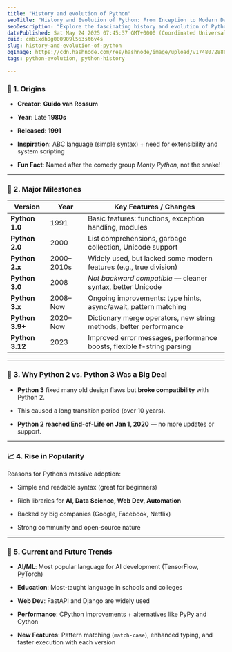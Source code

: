 ```yaml
---
title: "History and evolution of Python"
seoTitle: "History and Evolution of Python: From Inception to Modern Day"
seoDescription: "Explore the fascinating history and evolution of Python programming language, its major milestones, key features, and how it became a leading language in we"
datePublished: Sat May 24 2025 07:45:37 GMT+0000 (Coordinated Universal Time)
cuid: cmb1xdh0g000909l563st6v4s
slug: history-and-evolution-of-python
ogImage: https://cdn.hashnode.com/res/hashnode/image/upload/v1748072886067/49462992-5ce0-4063-b04c-94dbbcf88825.png
tags: python-evolution, python-history

---
```


### 📌 1. **Origins**

- **Creator**: **Guido van Rossum**

- **Year**: Late **1980s**

- **Released**: **1991**

- **Inspiration**: ABC language (simple syntax) + need for extensibility and system scripting

- **Fun Fact**: Named after the comedy group _Monty Python_, not the snake!

---

### 🧬 2. **Major Milestones**

| Version         | Year       | Key Features / Changes                                                 |
| --------------- | ---------- | ---------------------------------------------------------------------- |
| **Python 1.0**  | 1991       | Basic features: functions, exception handling, modules                 |
| **Python 2.0**  | 2000       | List comprehensions, garbage collection, Unicode support               |
| **Python 2.x**  | 2000–2010s | Widely used, but lacked some modern features (e.g., true division)     |
| **Python 3.0**  | 2008       | _Not backward compatible_ — cleaner syntax, better Unicode             |
| **Python 3.x**  | 2008–Now   | Ongoing improvements: type hints, async/await, pattern matching        |
| **Python 3.9+** | 2020–Now   | Dictionary merge operators, new string methods, better performance     |
| **Python 3.12** | 2023       | Improved error messages, performance boosts, flexible f-string parsing |

---

### 🚧 3. **Why Python 2 vs. Python 3 Was a Big Deal**

- **Python 3** fixed many old design flaws but **broke compatibility** with Python 2.

- This caused a long transition period (over 10 years).

- **Python 2 reached End-of-Life on Jan 1, 2020** — no more updates or support.

---

### 📈 4. **Rise in Popularity**

Reasons for Python’s massive adoption:

- Simple and readable syntax (great for beginners)

- Rich libraries for **AI, Data Science, Web Dev, Automation**

- Backed by big companies (Google, Facebook, Netflix)

- Strong community and open-source nature

---

### 🔮 5. **Current and Future Trends**

- **AI/ML**: Most popular language for AI development (TensorFlow, PyTorch)

- **Education**: Most-taught language in schools and colleges

- **Web Dev**: FastAPI and Django are widely used

- **Performance**: CPython improvements + alternatives like PyPy and Cython

- **New Features**: Pattern matching (`match-case`), enhanced typing, and faster execution with each version
